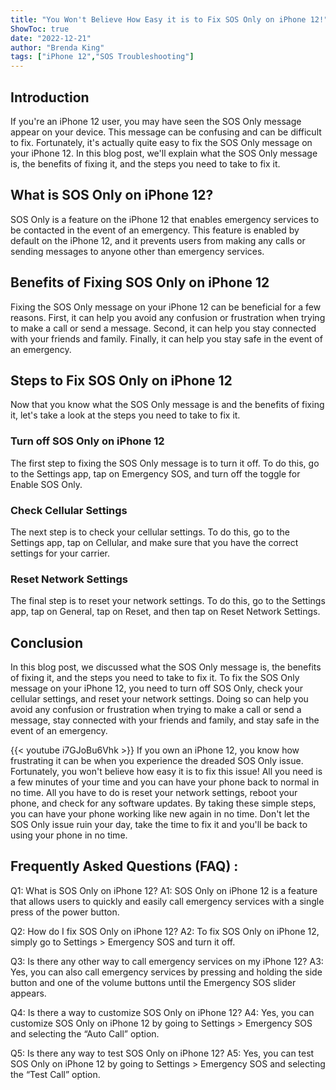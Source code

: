 ```yaml
---
title: "You Won't Believe How Easy it is to Fix SOS Only on iPhone 12!"
ShowToc: true 
date: "2022-12-21"
author: "Brenda King" 
tags: ["iPhone 12","SOS Troubleshooting"]
---
```

## Introduction

If you're an iPhone 12 user, you may have seen the SOS Only message appear on your device. This message can be confusing and can be difficult to fix. Fortunately, it's actually quite easy to fix the SOS Only message on your iPhone 12. In this blog post, we'll explain what the SOS Only message is, the benefits of fixing it, and the steps you need to take to fix it. 

## What is SOS Only on iPhone 12?

SOS Only is a feature on the iPhone 12 that enables emergency services to be contacted in the event of an emergency. This feature is enabled by default on the iPhone 12, and it prevents users from making any calls or sending messages to anyone other than emergency services. 

## Benefits of Fixing SOS Only on iPhone 12

Fixing the SOS Only message on your iPhone 12 can be beneficial for a few reasons. First, it can help you avoid any confusion or frustration when trying to make a call or send a message. Second, it can help you stay connected with your friends and family. Finally, it can help you stay safe in the event of an emergency. 

## Steps to Fix SOS Only on iPhone 12

Now that you know what the SOS Only message is and the benefits of fixing it, let's take a look at the steps you need to take to fix it. 

### Turn off SOS Only on iPhone 12

The first step to fixing the SOS Only message is to turn it off. To do this, go to the Settings app, tap on Emergency SOS, and turn off the toggle for Enable SOS Only. 

### Check Cellular Settings

The next step is to check your cellular settings. To do this, go to the Settings app, tap on Cellular, and make sure that you have the correct settings for your carrier. 

### Reset Network Settings

The final step is to reset your network settings. To do this, go to the Settings app, tap on General, tap on Reset, and then tap on Reset Network Settings. 

## Conclusion

In this blog post, we discussed what the SOS Only message is, the benefits of fixing it, and the steps you need to take to fix it. To fix the SOS Only message on your iPhone 12, you need to turn off SOS Only, check your cellular settings, and reset your network settings. Doing so can help you avoid any confusion or frustration when trying to make a call or send a message, stay connected with your friends and family, and stay safe in the event of an emergency.

{{< youtube i7GJoBu6Vhk >}} 
If you own an iPhone 12, you know how frustrating it can be when you experience the dreaded SOS Only issue. Fortunately, you won't believe how easy it is to fix this issue! All you need is a few minutes of your time and you can have your phone back to normal in no time. All you have to do is reset your network settings, reboot your phone, and check for any software updates. By taking these simple steps, you can have your phone working like new again in no time. Don't let the SOS Only issue ruin your day, take the time to fix it and you'll be back to using your phone in no time.

## Frequently Asked Questions (FAQ) :
Q1: What is SOS Only on iPhone 12?
A1: SOS Only on iPhone 12 is a feature that allows users to quickly and easily call emergency services with a single press of the power button.

Q2: How do I fix SOS Only on iPhone 12?
A2: To fix SOS Only on iPhone 12, simply go to Settings > Emergency SOS and turn it off.

Q3: Is there any other way to call emergency services on my iPhone 12?
A3: Yes, you can also call emergency services by pressing and holding the side button and one of the volume buttons until the Emergency SOS slider appears.

Q4: Is there a way to customize SOS Only on iPhone 12?
A4: Yes, you can customize SOS Only on iPhone 12 by going to Settings > Emergency SOS and selecting the “Auto Call” option.

Q5: Is there any way to test SOS Only on iPhone 12?
A5: Yes, you can test SOS Only on iPhone 12 by going to Settings > Emergency SOS and selecting the “Test Call” option.


